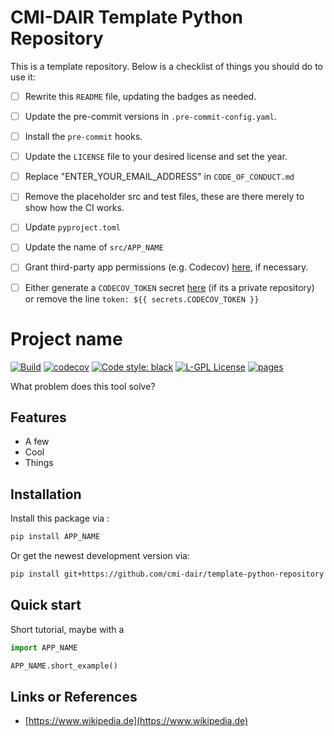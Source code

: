 # CMI-DAIR Template Python Repository

This is a template repository. Below is a checklist of things you should do to use it:

- [ ] Rewrite this `README` file, updating the badges as needed.
- [ ] Update the pre-commit versions in `.pre-commit-config.yaml`.
- [ ] Install the `pre-commit` hooks.
- [ ] Update the `LICENSE` file to your desired license and set the year.
- [ ] Replace "ENTER_YOUR_EMAIL_ADDRESS" in `CODE_OF_CONDUCT.md`
- [ ] Remove the placeholder src and test files, these are there merely to show how the CI works.
- [ ] Update `pyproject.toml`
- [ ] Update the name of `src/APP_NAME`
- [ ] Grant third-party app permissions (e.g. Codecov) [here](https://github.com/organizations/cmi-dair/settings/installations), if necessary.
- [ ] Either generate a `CODECOV_TOKEN` secret [here](https://github.com/cmi-dair/flowdump/blob/main/.github/workflows/python_tests.yaml) (if its a private repository) or remove the line `token: ${{ secrets.CODECOV_TOKEN }}`


# Project name

[![Build](https://github.com/cmi-dair/template-python-repository/actions/workflows/test.yaml/badge.svg?branch=main)](https://github.com/cmi-dair/template-python-repository/actions/workflows/test.yaml?query=branch%3Amain)
[![codecov](https://codecov.io/gh/cmi-dair/template-python-repository/branch/main/graph/badge.svg?token=22HWWFWPW5)](https://codecov.io/gh/cmi-dair/template-python-repository)
[![Code style: black](https://img.shields.io/badge/code%20style-black-000000.svg)](https://github.com/psf/black)
[![L-GPL License](https://img.shields.io/badge/license-L--GPL-blue.svg)](LICENSE)
[![pages](https://img.shields.io/badge/api-docs-blue)](https://cmi-dair.github.io/template-python-repository)


What problem does this tool solve?

## Features

- A few
- Cool
- Things

## Installation

Install this package via :

```sh
pip install APP_NAME
```

Or get the newest development version via:

```sh
pip install git+https://github.com/cmi-dair/template-python-repository
```

## Quick start

Short tutorial, maybe with a 

```Python
import APP_NAME

APP_NAME.short_example()
```

## Links or References

- [https://www.wikipedia.de](https://www.wikipedia.de)
